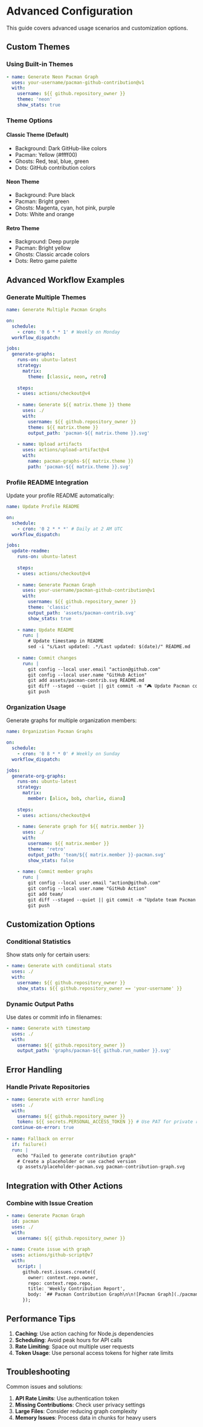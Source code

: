 # Advanced Configuration

This guide covers advanced usage scenarios and customization options.

## Custom Themes

### Using Built-in Themes

```yaml
- name: Generate Neon Pacman Graph
  uses: your-username/pacman-github-contribution@v1
  with:
    username: ${{ github.repository_owner }}
    theme: 'neon'
    show_stats: true
```

### Theme Options

#### Classic Theme (Default)
- Background: Dark GitHub-like colors
- Pacman: Yellow (#ffff00)
- Ghosts: Red, teal, blue, green
- Dots: GitHub contribution colors

#### Neon Theme
- Background: Pure black
- Pacman: Bright green
- Ghosts: Magenta, cyan, hot pink, purple
- Dots: White and orange

#### Retro Theme
- Background: Deep purple
- Pacman: Bright yellow
- Ghosts: Classic arcade colors
- Dots: Retro game palette

## Advanced Workflow Examples

### Generate Multiple Themes

```yaml
name: Generate Multiple Pacman Graphs

on:
  schedule:
    - cron: '0 6 * * 1' # Weekly on Monday
  workflow_dispatch:

jobs:
  generate-graphs:
    runs-on: ubuntu-latest
    strategy:
      matrix:
        theme: [classic, neon, retro]
    
    steps:
    - uses: actions/checkout@v4
    
    - name: Generate ${{ matrix.theme }} theme
      uses: ./
      with:
        username: ${{ github.repository_owner }}
        theme: ${{ matrix.theme }}
        output_path: 'pacman-${{ matrix.theme }}.svg'
        
    - name: Upload artifacts
      uses: actions/upload-artifact@v4
      with:
        name: pacman-graphs-${{ matrix.theme }}
        path: 'pacman-${{ matrix.theme }}.svg'
```

### Profile README Integration

Update your profile README automatically:

```yaml
name: Update Profile README

on:
  schedule:
    - cron: '0 2 * * *' # Daily at 2 AM UTC
  workflow_dispatch:

jobs:
  update-readme:
    runs-on: ubuntu-latest
    
    steps:
    - uses: actions/checkout@v4
    
    - name: Generate Pacman Graph
      uses: your-username/pacman-github-contribution@v1
      with:
        username: ${{ github.repository_owner }}
        theme: 'classic'
        output_path: 'assets/pacman-contrib.svg'
        show_stats: true
        
    - name: Update README
      run: |
        # Update timestamp in README
        sed -i "s/Last updated: .*/Last updated: $(date)/" README.md
        
    - name: Commit changes
      run: |
        git config --local user.email "action@github.com"
        git config --local user.name "GitHub Action"
        git add assets/pacman-contrib.svg README.md
        git diff --staged --quiet || git commit -m "🎮 Update Pacman contribution graph"
        git push
```

### Organization Usage

Generate graphs for multiple organization members:

```yaml
name: Organization Pacman Graphs

on:
  schedule:
    - cron: '0 8 * * 0' # Weekly on Sunday
  workflow_dispatch:

jobs:
  generate-org-graphs:
    runs-on: ubuntu-latest
    strategy:
      matrix:
        member: [alice, bob, charlie, diana]
    
    steps:
    - uses: actions/checkout@v4
    
    - name: Generate graph for ${{ matrix.member }}
      uses: ./
      with:
        username: ${{ matrix.member }}
        theme: 'retro'
        output_path: 'team/${{ matrix.member }}-pacman.svg'
        show_stats: false
        
    - name: Commit member graphs
      run: |
        git config --local user.email "action@github.com"
        git config --local user.name "GitHub Action"
        git add team/
        git diff --staged --quiet || git commit -m "Update team Pacman graphs"
        git push
```

## Customization Options

### Conditional Statistics

Show stats only for certain users:

```yaml
- name: Generate with conditional stats
  uses: ./
  with:
    username: ${{ github.repository_owner }}
    show_stats: ${{ github.repository_owner == 'your-username' }}
```

### Dynamic Output Paths

Use dates or commit info in filenames:

```yaml
- name: Generate with timestamp
  uses: ./
  with:
    username: ${{ github.repository_owner }}
    output_path: 'graphs/pacman-${{ github.run_number }}.svg'
```

## Error Handling

### Handle Private Repositories

```yaml
- name: Generate with error handling
  uses: ./
  with:
    username: ${{ github.repository_owner }}
    token: ${{ secrets.PERSONAL_ACCESS_TOKEN }} # Use PAT for private repos
  continue-on-error: true
  
- name: Fallback on error
  if: failure()
  run: |
    echo "Failed to generate contribution graph"
    # Create a placeholder or use cached version
    cp assets/placeholder-pacman.svg pacman-contribution-graph.svg
```

## Integration with Other Actions

### Combine with Issue Creation

```yaml
- name: Generate Pacman Graph
  id: pacman
  uses: ./
  with:
    username: ${{ github.repository_owner }}
    
- name: Create issue with graph
  uses: actions/github-script@v7
  with:
    script: |
      github.rest.issues.create({
        owner: context.repo.owner,
        repo: context.repo.repo,
        title: 'Weekly Contribution Report',
        body: `## Pacman Contribution Graph\n\n![Pacman Graph](./pacman-contribution-graph.svg)\n\nGenerated on: ${new Date().toISOString()}`
      });
```

## Performance Tips

1. **Caching**: Use action caching for Node.js dependencies
2. **Scheduling**: Avoid peak hours for API calls
3. **Rate Limiting**: Space out multiple user requests
4. **Token Usage**: Use personal access tokens for higher rate limits

## Troubleshooting

Common issues and solutions:

1. **API Rate Limits**: Use authentication token
2. **Missing Contributions**: Check user privacy settings  
3. **Large Files**: Consider reducing graph complexity
4. **Memory Issues**: Process data in chunks for heavy users
